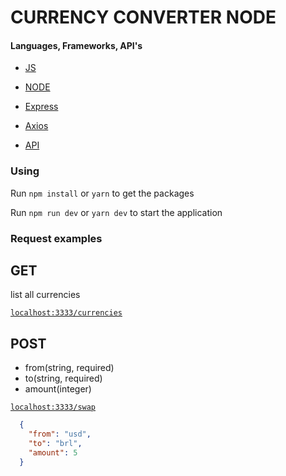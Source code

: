 # CURRENCY CONVERTER NODE

#### Languages, Frameworks, API's

* [JS](https://www.javascript.com)

* [NODE](https://nodejs.org/en/)

* [Express](https://expressjs.com)

* [Axios](https://axios-http.com)

* [API](https://www.currencyconverterapi.com)

### Using

 Run `npm install` or `yarn` to get the packages

 Run `npm run dev` or `yarn dev` to start the application

### Request examples
    
  ## GET

  list all currencies

  [`localhost:3333/currencies`](http://localhost:3333/currencies)

  ## POST

  - from(string, required)
  - to(string, required)
  - amount(integer)

  [`localhost:3333/swap`](http://localhost:4000/swap)
```JSON
  {
    "from": "usd",
    "to": "brl",
    "amount": 5
  }
```
